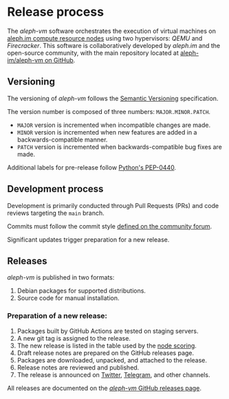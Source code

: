 # Release process

The _aleph-vm_ software orchestrates the execution of virtual machines on
[aleph.im compute resource nodes](/nodes/compute/) using two hypervisors: 
_QEMU_ and _Firecracker_. 
This software is collaboratively developed by _aleph.im_ and the open-source community, 
with the main repository located at [aleph-im/aleph-vm on GitHub](https://github.com/aleph-im/aleph-vm).

## Versioning

The versioning of _aleph-vm_ follows the [Semantic Versioning](https://semver.org/) specification.

The version number is composed of three numbers: `MAJOR.MINOR.PATCH`.

- `MAJOR` version is incremented when incompatible changes are made.
- `MINOR` version is incremented when new features are added in a backwards-compatible manner.
- `PATCH` version is incremented when backwards-compatible bug fixes are made. 

Additional labels for pre-release follow [Python's PEP-0440](https://www.python.org/dev/peps/pep-0440/#pre-releases).

## Development process

Development is primarily conducted through Pull Requests (PRs) and code reviews targeting the `main` branch.

Commits must follow the commit style [defined on the community forum](https://community.aleph.im/t/git-commit-style/110).

Significant updates trigger preparation for a new release.

## Releases

_aleph-vm_ is published in two formats:

1. Debian packages for supported distributions.
2. Source code for manual installation.

### Preparation of a new release:

1. Packages built by GitHub Actions are tested on staging servers.
2. A new git tag is assigned to the release.
3. The new release is listed in the table used by the [node scoring](/nodes/reliability/scores).
4. Draft release notes are prepared on the GitHub releases page.
5. Packages are downloaded, unpacked, and attached to the release.
6. Release notes are reviewed and published.
7. The release is announced on [Twitter](https://twitter.com/aleph_im), [Telegram](https://t.me/alephim), and other channels.

All releases are documented on the [_aleph-vm_ GitHub releases page](https://github.com/aleph-im/aleph-vm/releases).
